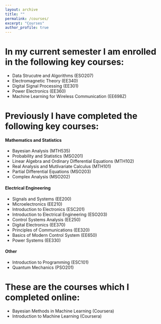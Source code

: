 ```yaml
---
layout: archive
title: ""
permalink: /courses/
excerpt: "Courses"
author_profile: true
---
```


# In my current semester I am enrolled in the following key courses: #

* Data Strucutre and Algorithms (ESO207)
* Electromagnetic Theory (EE340)
* Digital Signal Processing (EE301)
* Power Electronics (EE360)
* Machine Learning for Wireless Communication (EE698Z)

# Previously I have completed the following key courses: #


#### Mathematics and Statistics ####

* Bayesian Analysis (MTH535)
* Probability and Statistics (MSO201)
* Linear Algebra and Ordinary Differential Equations (MTH102)
* Real Analysis and Mutlivariate Calculus (MTH101)
* Partial Differential Equations (MSO203)
* Complex Analysis (MSO202)

#### Electrical Engineering ####

* Signals and Systems (EE200)
* Microelectronics (EE210)
* Introduction to Electronics (ESC201)
* Introduction to Electrical Engineering (ESO203)
* Control Systems Analysis (EE250)
* Digital Electronics (EE370) 
* Principles of Communications (EE320)
* Basics of Modern Control System (EE650)
* Power Systems (EE330)

#### Other ####

* Introduction to Programming (ESC101)
* Quantum Mechanics (PSO201)

# These are the courses which I completed online:
* Bayesian Methods in Machine Learning (Coursera)
* Introduction to Machine Learning (Coursera)
